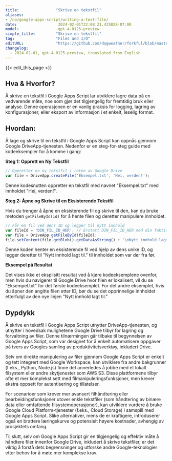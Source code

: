 ```yaml
---
title:                "Skrive en tekstfil"
aliases:
- /no/google-apps-script/writing-a-text-file/
date:                  2024-02-01T22:08:21.425028-07:00
model:                 gpt-4-0125-preview
simple_title:         "Skrive en tekstfil"
tag:                  "Files and I/O"
editURL:              "https://github.com/dogweather/forkful/blob/master/content/no/google-apps-script/writing-a-text-file.md"
changelog:
  - 2024-02-01, gpt-4-0125-preview, translated from English
---
```


{{< edit_this_page >}}

## Hva & Hvorfor?

Å skrive en tekstfil i Google Apps Script lar utviklere lagre data på en vedvarende måte, noe som gjør det tilgjengelig for fremtidig bruk eller analyse. Denne operasjonen er en vanlig praksis for logging, lagring av konfigurasjoner, eller eksport av informasjon i et enkelt, leselig format.

## Hvordan:

Å lage og skrive til en tekstfil i Google Apps Script kan oppnås gjennom Google DriveApp-tjenesten. Nedenfor er en steg-for-steg guide med kodeeksempler for å komme i gang:

**Steg 1: Opprett en Ny Tekstfil**

```javascript
// Oppretter en ny tekstfil i roten av Google Drive
var file = DriveApp.createFile('Eksempel.txt', 'Hei, verden!');
```

Denne kodesnutten oppretter en tekstfil med navnet "Eksempel.txt" med innholdet "Hei, verden!".

**Steg 2: Åpne og Skrive til en Eksisterende Tekstfil**

Hvis du trenger å åpne en eksisterende fil og skrive til den, kan du bruke metoden `getFileById(id)` for å hente filen og deretter manipulere innholdet.

```javascript
// Får en fil ved dens ID og legger til nytt innhold
var fileId = 'DIN_FIL_ID_HER'; // Erstatt DIN_FIL_ID_HER med din faktiske fil-ID
var file = DriveApp.getFileById(fileId);
file.setContent(file.getBlob().getDataAsString() + '\nNytt innhold lagt til.');
```

Denne koden henter en eksisterende fil ved hjelp av dens unike ID, og legger deretter til "Nytt innhold lagt til." til innholdet som var der fra før.

**Eksempel på Resultat**

Det vises ikke et eksplisitt resultat ved å kjøre kodeeksemplene ovenfor, men hvis du navigerer til Google Drive hvor filen er lokalisert, vil du se "Eksempel.txt" for det første kodeeksemplet. For det andre eksemplet, hvis du åpner den angitte filen etter ID, bør du se det opprinnelige innholdet etterfulgt av den nye linjen "Nytt innhold lagt til."

## Dypdykk

Å skrive en tekstfil i Google Apps Script utnytter DriveApp-tjenesten, og utnytter i hovedsak mulighetene Google Drive tilbyr for lagring og forvaltning av filer. Denne tilnærmingen går tilbake til begynnelsen av Google Apps Script, som var designet for å enkelt automatisere oppgaver på tvers av Googles samling av produktivitetsverktøy, inkludert Drive.

Selv om direkte manipulering av filer gjennom Google Apps Script er enkelt og tett integrert med Google Workspace, kan utviklere fra andre bakgrunner (f.eks., Python, Node.js) finne det annerledes å jobbe med et lokalt filsystem eller andre skytjenester som AWS S3. Disse plattformene tilbyr ofte et mer komplekst sett med filmanipuleringsfunksjoner, men krever ekstra oppsett for autentisering og tillatelser.

For scenarioer som krever mer avansert filhåndtering eller bearbeidingsfunksjoner utover enkle tekstfiler (som håndtering av binære data eller omfattende filsystemoperasjoner), kan utviklere vurdere å bruke Google Cloud Platform-tjenester (f.eks., Cloud Storage) i samspill med Google Apps Script. Slike alternativer, mens de er kraftigere, introduserer også en brattere læringskurve og potensielt høyere kostnader, avhengig av prosjektets omfang.

Til slutt, selv om Google Apps Script gir en tilgjengelig og effektiv måte å håndtere filer innenfor Google Drive, inkludert å skrive tekstfiler, er det viktig å forstå dets begrensninger og utforske andre Google-teknologier etter behov for å møte mer komplekse krav.
